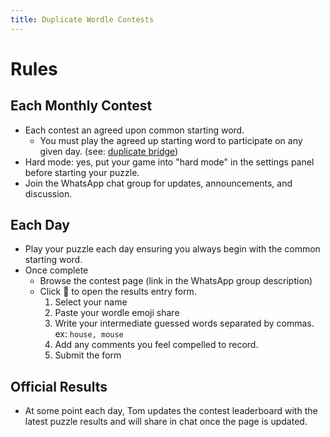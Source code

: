 ```yaml
---
title: Duplicate Wordle Contests
---
```


# Rules

## Each Monthly Contest

- Each contest an agreed upon common starting word.
  - You must play the agreed up starting word to participate on any given day. (see: [duplicate bridge](https://en.wikipedia.org/wiki/Duplicate_bridge))
- Hard mode: yes, put your game into "hard mode" in the settings panel before starting your puzzle. 
- Join the WhatsApp chat group for updates, announcements, and discussion. 

## Each Day

- Play your puzzle each day ensuring you always begin with the common starting word. 
- Once complete
  - Browse the contest page (link in the WhatsApp group description)
  - Click 🎯 to open the results entry form.
    1. Select your name
    1. Paste your wordle emoji share
    1. Write your intermediate guessed words separated by commas. ex: `house, mouse`
    1. Add any comments you feel compelled to record.
    1. Submit the form

## Official Results

- At some point each day, Tom updates the contest leaderboard with the latest puzzle results and will share in chat once the page is updated. 


